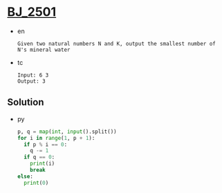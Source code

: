 # [BJ_2501](https://acmicpc.net/problem/2501)

* en

  ```en
  Given two natural numbers N and K, output the smallest number of N's mineral water
  ```

* tc

  ```tc
  Input: 6 3
  Output: 3
  ```

## Solution

* py

  ```py
  p, q = map(int, input().split())
  for i in range(1, p + 1):
    if p % i == 0:
      q -= 1
    if q == 0:
      print(i)
      break
  else:
    print(0)
  ```
